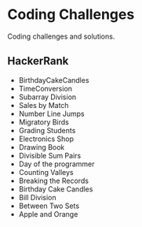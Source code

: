 # Coding Challenges

Coding challenges and solutions.

## HackerRank

- BirthdayCakeCandles
- TimeConversion
- Subarray Division
- Sales by Match
- Number Line Jumps
- Migratory Birds
- Grading Students
- Electronics Shop
- Drawing Book
- Divisible Sum Pairs
- Day of the programmer
- Counting Valleys
- Breaking the Records
- Birthday Cake Candles
- Bill Division
- Between Two Sets
- Apple and Orange
